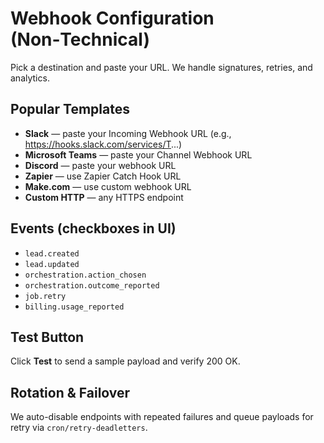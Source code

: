 # Webhook Configuration (Non‑Technical)

Pick a destination and paste your URL. We handle signatures, retries, and analytics.

## Popular Templates
- **Slack** — paste your Incoming Webhook URL (e.g., https://hooks.slack.com/services/T...)
- **Microsoft Teams** — paste your Channel Webhook URL
- **Discord** — paste your webhook URL
- **Zapier** — use Zapier Catch Hook URL
- **Make.com** — use custom webhook URL
- **Custom HTTP** — any HTTPS endpoint

## Events (checkboxes in UI)
- `lead.created`
- `lead.updated`
- `orchestration.action_chosen`
- `orchestration.outcome_reported`
- `job.retry`
- `billing.usage_reported`

## Test Button
Click **Test** to send a sample payload and verify 200 OK.

## Rotation & Failover
We auto-disable endpoints with repeated failures and queue payloads for retry via `cron/retry-deadletters`.
